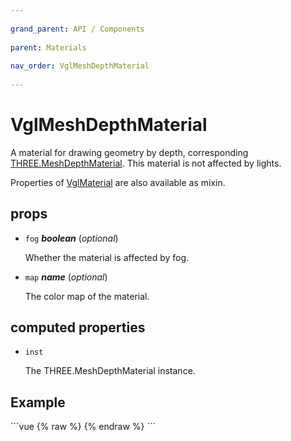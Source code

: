```yaml
---
          
grand_parent: API / Components
          
parent: Materials
          
nav_order: VglMeshDepthMaterial
          
---
```

# VglMeshDepthMaterial 

A material for drawing geometry by depth,
corresponding [THREE.MeshDepthMaterial](https://threejs.org/docs/index.html#api/materials/MeshDepthMaterial).
This material is not affected by lights.

Properties of [VglMaterial](vgl-material) are also available as mixin. 

## props 

- `fog` ***boolean*** (*optional*) 

  Whether the material is affected by fog. 

- `map` ***name*** (*optional*) 

  The color map of the material. 

## computed properties 

- `inst` 

  The THREE.MeshDepthMaterial instance. 


## Example
              
<div class="code-example"><div class="max-width-1-2">
                <vgl-mesh-depth-material-example class="aspect-1618-1000"></vgl-mesh-depth-material-example>
              
</div></div>
```vue
{% raw %}<template>
  <div>
    <vgl-renderer
      antialias
      camera="camera"
      scene="scene"
    >
      <vgl-scene name="scene">
        <vgl-torus-knot-geometry name="geo" />
        <vgl-mesh-depth-material name="mat" />
        <vgl-mesh
          geometry="geo"
          material="mat"
        />
      </vgl-scene>
      <vgl-perspective-camera
        orbit-position="5 1 0.5"
        near="3"
        far="7"
        name="camera"
      />
    </vgl-renderer>
  </div>
</template>
{% endraw %}
```